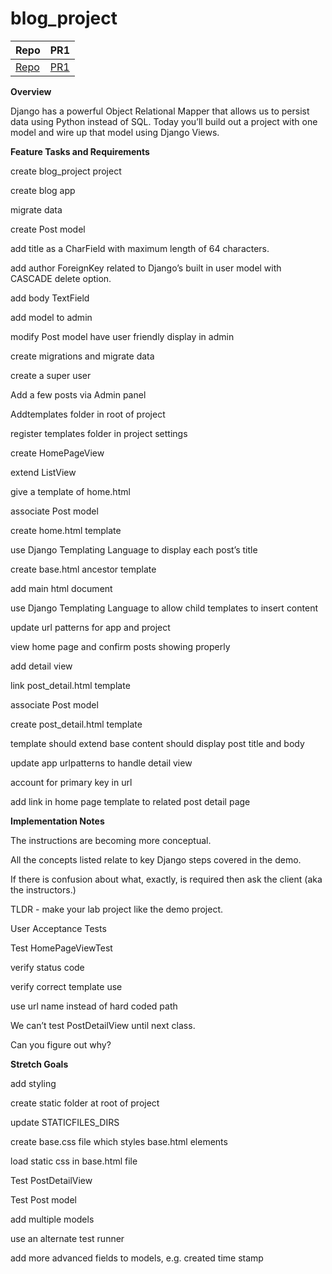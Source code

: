 # blog_project

| Repo                                                   | PR1                                                          |
| ------------------------------------------------------ | ------------------------------------------------------------ |
| [Repo](https://github.com/Mohammadnim123/blog_project) | [PR1](https://github.com/Mohammadnim123/blog_project/pull/1) |

**Overview**


Django has a powerful Object Relational Mapper that allows us to persist data using Python instead of SQL.
Today you’ll build out a project with one model and wire up that model using Django Views.

**Feature Tasks and Requirements**

create blog_project project

create blog app

migrate data

create Post model

add title as a CharField with maximum length of 64 characters.

add author ForeignKey related to Django’s built in user model with CASCADE delete option.

add body TextField

add model to admin

modify Post model have user friendly display in admin

create migrations and migrate data

create a super user

Add a few posts via Admin panel

Addtemplates folder in root of project

register templates folder in project settings

create HomePageView

extend ListView

give a template of home.html

associate Post model

create home.html template

use Django Templating Language to display each post’s title

create base.html ancestor template


add main html document

use Django Templating Language to allow child templates to insert content

update url patterns for app and project

view home page and confirm posts showing properly

add detail view


link post_detail.html template

associate Post model

create post_detail.html template

template should extend base
content should display post title and body

update app urlpatterns to handle detail view

account for primary key in url

add link in home page template to related post detail page


**Implementation Notes**

The instructions are becoming more conceptual.

All the concepts listed relate to key Django steps covered in the demo.

If there is confusion about what, exactly, is required then ask the client (aka the instructors.)

TLDR - make your lab project like the demo project.

User Acceptance Tests

Test HomePageViewTest

verify status code

verify correct template use

use url name instead of hard coded path

We can’t test PostDetailView until next class.

Can you figure out why?

**Stretch Goals**

add styling

create static folder at root of project

update STATICFILES_DIRS

create base.css file which styles base.html elements

load static css in base.html file

Test PostDetailView

Test Post model

add multiple models


use an alternate test runner

add more advanced fields to models, e.g. created time stamp
